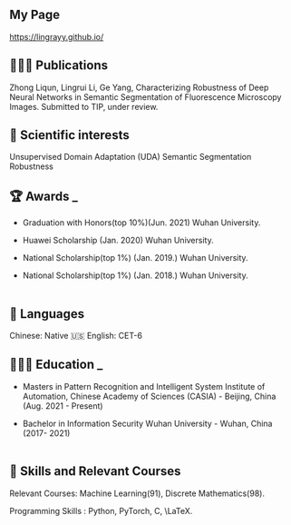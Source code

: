 <!-- # [TeXt Theme](https://github.com/kitian616/jekyll-TeXt-theme)

[![license](https://img.shields.io/github/license/kitian616/jekyll-TeXt-theme.svg)](https://github.com/kitian616/jekyll-TeXt-theme/blob/master/LICENSE)
[![Gem Version](https://img.shields.io/gem/v/jekyll-text-theme.svg)](https://github.com/kitian616/jekyll-TeXt-theme/releases)
[![Travis](https://img.shields.io/travis/kitian616/jekyll-TeXt-theme.svg)](https://travis-ci.org/kitian616/jekyll-TeXt-theme)
[![Tip Me via PayPal](https://img.shields.io/badge/PayPal-tip%20me-1462ab.svg?logo=paypal)](https://www.paypal.me/kitian616)
[![Tip Me via Bitcoin](https://img.shields.io/badge/Bitcoin-tip%20me-f7931a.svg?logo=bitcoin)](https://raw.githubusercontent.com/kitian616/jekyll-TeXt-theme/master/docs/assets/images/3Fkufxcw2xd8HnaRJBNK4ccdtkUDyyNu4V.jpg)

![TeXt Theme](https://raw.githubusercontent.com/kitian616/jekyll-TeXt-theme/master/screenshots/TeXt-home.jpg)

![TeXt Theme Details](https://raw.githubusercontent.com/kitian616/jekyll-TeXt-theme/master/screenshots/TeXt-layouts.png)
 -->
## My Page
 https://lingrayy.github.io/ 

<!-- ## Demo Pages

| Name | Description |
| --- | --- |
| [Home](https://lingrayy.github.io/) | Home page |
| [Archive](https://kitian616.github.io/jekyll-TeXt-theme/archive.html) | Archive page | -->


## 👩🏼‍💻 Publications
 Zhong Liqun, Lingrui Li, Ge Yang, Characterizing Robustness of Deep Neural Networks in Semantic Segmentation of Fluorescence Microscopy Images. Submitted to TIP, under review.

## 💖 Scientific interests
Unsupervised Domain Adaptation (UDA)
Semantic Segmentation
Robustness
 <!-- 
# Co-Organizer @ QueerJS (Jun 2019 - Dec 2021)
# 🏳️‍🌈 A meetup for everyone where queer speakers take the stage.

# Selected speakers and scheduling events
# Fostered an inclusive community and enforced the code of conduct
# 🐻 Previously co-organized BerlinJS from May 2018 - May 2020

# 🎤 Public Speaking
-->

## 🏆 Awards _ <br>
 - Graduation with Honors(top 10%)(Jun. 2021)
 Wuhan University.

 - Huawei Scholarship (Jan. 2020)
 Wuhan University.

 - National Scholarship(top 1%) (Jan. 2019.)
 Wuhan University.

 - National Scholarship(top 1%) (Jan. 2018.)
 Wuhan University.
<br><br>

## 💬 Languages
Chinese: Native
🇺🇸 English: CET-6


## 👩🏼‍🎓 Education _ <br>
 - Masters in Pattern Recognition and Intelligent System
 Institute of Automation, Chinese Academy of Sciences (CASIA) - Beijing, China (Aug. 2021 - Present)

 - Bachelor in Information Security
 Wuhan University - Wuhan, China (2017- 2021)
<br><br>

## 📌 Skills and Relevant Courses
Relevant Courses: Machine Learning(91), Discrete Mathematics(98).

Programming Skills : Python, PyTorch, C, \LaTeX.

<!-- ## License

TeXt Theme is [MIT licensed](https://github.com/kitian616/jekyll-TeXt-theme/blob/master/LICENSE).
 -->

